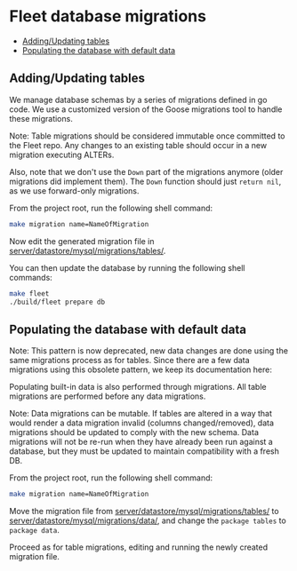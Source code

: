 # Fleet database migrations

- [Adding/Updating tables](#addingupdating-tables)
- [Populating the database with default data](#populating-the-database-with-default-data)


## Adding/Updating tables

We manage database schemas by a series of migrations defined in go code. We use a customized version of the Goose migrations tool to handle these migrations.

Note: Table migrations should be considered immutable once committed to the Fleet repo. Any changes to an existing table should occur in a new migration executing ALTERs.

Also, note that we don't use the `Down` part of the migrations anymore (older migrations did implement them). The `Down` function should just `return nil`, as we use forward-only migrations.

From the project root, run the following shell command:

``` bash
make migration name=NameOfMigration
```

Now edit the generated migration file in [server/datastore/mysql/migrations/tables/](https://github.com/fleetdm/fleet/tree/97b4d1f3fb30f7b25991412c0b40327f93cb118c/server/datastore/mysql/migrations/tables).

You can then update the database by running the following shell commands:

``` bash
make fleet
./build/fleet prepare db
```

## Populating the database with default data

Note: This pattern is now deprecated, new data changes are done using the same migrations process as for tables. Since there are a few data migrations using this obsolete pattern, we keep its documentation here:

Populating built-in data is also performed through migrations. All table migrations are performed before any data migrations.

Note: Data migrations can be mutable. If tables are altered in a way that would render a data migration invalid (columns changed/removed), data migrations should be updated to comply with the new schema. Data migrations will not be re-run when they have already been run against a database, but they must be updated to maintain compatibility with a fresh DB.

From the project root, run the following shell command:

``` bash
make migration name=NameOfMigration
```

Move the migration file from [server/datastore/mysql/migrations/tables/](https://github.com/fleetdm/fleet/tree/97b4d1f3fb30f7b25991412c0b40327f93cb118c/server/datastore/mysql/migrations/tables) to [server/datastore/mysql/migrations/data/](https://github.com/fleetdm/fleet/tree/97b4d1f3fb30f7b25991412c0b40327f93cb118c/server/datastore/mysql/migrations/data), and change the `package tables` to `package data`.

Proceed as for table migrations, editing and running the newly created migration file.

<meta name="pageOrderInSection" value="300">
